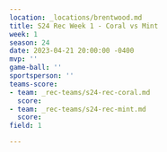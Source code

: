 ```yaml
---
location: _locations/brentwood.md
title: S24 Rec Week 1 - Coral vs Mint
week: 1
season: 24
date: 2023-04-21 20:00:00 -0400
mvp: ''
game-ball: ''
sportsperson: ''
teams-score:
- team: _rec-teams/s24-rec-coral.md
  score: 
- team: _rec-teams/s24-rec-mint.md
  score: 
field: 1

---
```

